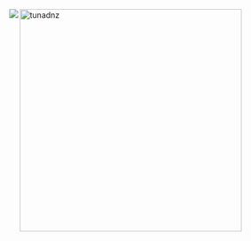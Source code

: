 <img align='left' src="https://cdn.discordapp.com/attachments/712351196106457158/814035995544518686/aboutMe.png" />
<img align='center' width='400' src="https://github-readme-stats.vercel.app/api?username=tunadnz&show_icons=true&theme=tokyonight" alt="tunadnz" />
